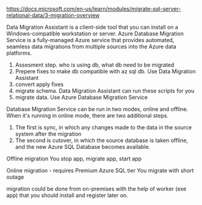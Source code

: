 https://docs.microsoft.com/en-us/learn/modules/migrate-sql-server-relational-data/3-migration-overview

Data Migration Assistant is a client-side tool that you can install on a Windows-compatible workstation or server.
Azure Database Migration Service is a fully-managed Azure service that provides automated, seamless data migrations from multiple sources into the Azure data platforms.

1. Assesment step. who is using db, what db need to be migrated
2. Prepere fixes to make db compatible with az sql db. Use Data Migration Assistant
3. convert apply fixes
4. migrate schema. Data Migration Assistant  can run these scripts for you 
5. migrate data. Use Azure Database Migration Service

Database Migration Service can be run in two modes, online and offline. 
When it's running in online mode, there are two additional steps. 
1) The first is sync, in which any changes made to the data in the source system after the migration
2) The second is cutover, in which the source database is taken offline, 
and the new Azure SQL Database becomes available.

Offline migration
You stop app, migrate app, start app

Online migration - requires Premium Azure SQL tier
You migrate with short outage

migration could be done from on-premises with the help of worker (exe app) that you should
install and register later on.